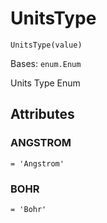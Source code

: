 # UnitsType



`UnitsType(value)`

Bases: `enum.Enum`

Units Type Enum

## Attributes



### ANGSTROM

`= 'Angstrom'`



### BOHR

`= 'Bohr'`
